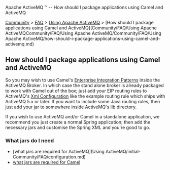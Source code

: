 Apache ActiveMQ ™ -- How should I package applications using Camel and ActiveMQ 

[Community](community.md) > [FAQ](CommunityCommunity/Community/faq.md) > [Using Apache ActiveMQ](Community/FAQCommunity/FAQ/Community/FAQ/using-apache-activemq.md) > [How should I package applications using Camel and ActiveMQ](Community/FAQ/Using Apache ActiveMQCommunity/FAQ/Using Apache ActiveMQ/Community/FAQ/Using Apache ActiveMQ/how-should-i-package-applications-using-camel-and-activemq.md)


How should I package applications using Camel and ActiveMQ
----------------------------------------------------------

So you may wish to use Camel's [Enterprise Integration Patterns](Features/enterprise-integration-patterns.md) inside the ActiveMQ Broker. In which case the stand alone broker is already packaged to work with Camel out of the box; just add your EIP routing rules to ActiveMQ's [Xml Configuration](xml-Community/FAQ/configuration.md) like the example routing rule which ships with ActiveMQ 5.x or later. If you want to include some Java routing rules, then just add your jar to somewhere inside ActiveMQ's lib directory.

If you wish to use ActiveMQ and/or Camel in a standalone application, we recommend you just create a normal Spring application; then add the necessary jars and customise the Spring XML and you're good to go.

### What jars do I need

*   [what jars are required for ActiveMQ](Using ActiveMQ/initial-Community/FAQ/configuration.md)
*   [what jars are required for Camel](http://activemq.apache.org/camelCommunity/FAQ/General/what-jars-do-i-need.md)

